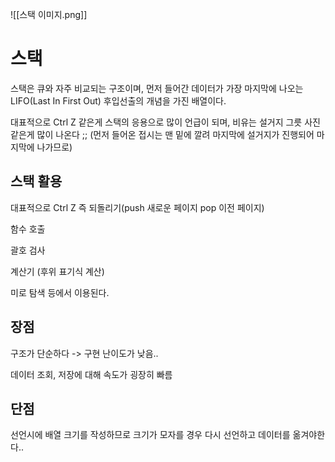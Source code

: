 ![[스택 이미지.png]]

# 스택

스택은 큐와 자주 비교되는 구조이며, 먼저 들어간 데이터가 가장 마지막에 나오는 LIFO(Last In First Out) 후입선출의 개념을 가진 배열이다.  

대표적으로 Ctrl Z 같은게 스택의 응용으로 많이 언급이 되며, 비유는 설거지 그릇 사진 같은게 많이 나온다 ;; (먼저 들어온 접시는 맨 밑에 깔려 마지막에 설거지가 진행되어 마지막에 나가므로)  

## 스택 활용
대표적으로 
Ctrl Z 즉 되돌리기(push 새로운 페이지 pop 이전 페이지)

함수 호출

괄호 검사

계산기 (후위 표기식 계산)

미로 탐색 등에서 이용된다.  

## 장점
구조가 단순하다 -> 구현 난이도가 낮음..

데이터 조회, 저장에 대해 속도가 굉장히 빠름 

## 단점
선언시에 배열 크기를 작성하므로 크기가 모자를 경우 다시 선언하고 데이터를 옮겨야한다..


